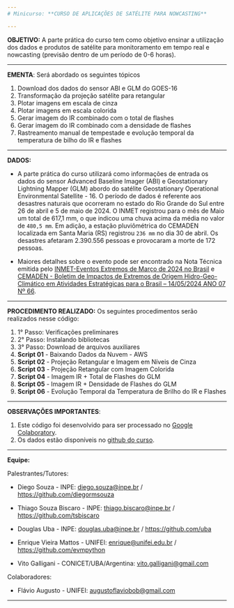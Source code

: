 ```yaml
---
# Minicurso: **CURSO DE APLICAÇÕES DE SATÉLITE PARA NOWCASTING**

---
```


**OBJETIVO:** A parte prática do curso tem como objetivo ensinar a utilização dos dados
e produtos de satélite para monitoramento em tempo real e nowcasting
(previsão dentro de um período de 0-6 horas).

---

**EMENTA**: Será abordado os seguintes tópicos

1. Download dos dados do sensor ABI e GLM do GOES-16
2. Transformação da projeção satélite para retangular
3. Plotar imagens em escala de cinza
4. Plotar imagens em escala colorida
5. Gerar imagem do IR combinado com o total de flashes
6. Gerar imagem do IR combinado com a densidade de flashes
7. Rastreamento manual de tempestade e evolução temporal da temperatura de bilho do IR e flashes
---

**DADOS:**
- A parte prática do curso utilizará como informações de entrada os dados do sensor Advanced Baseline Imager (ABI) e Geostationary Lightning Mapper (GLM) abordo do satélite Geostationary Operational Environmental Satellite - 16. O período de dados é referente aos desastres naturais que ocorreram no estado do Rio Grande do Sul entre 26 de abril e 5 de maio de 2024. O INMET registrou para o mês de Maio um total de 617,1 mm, o que indicou uma chuva acima da média no valor de `480,5 mm`. Em adição, a estação pluviômétrica do CEMADEN localizada em Santa Maria (RS) registrou `236 mm` no dia 30 de abril. Os desastres afetaram 2.390.556 pessoas e provocaram a morte de 172 pessoas. 

- Maiores detalhes sobre o evento pode ser encontrado na Nota Técnica emitida pelo [INMET-Eventos Extremos de Março de 2024 no Brasil](https://github.com/evmpython/minicurso_nowcasting_CPAM2024/blob/main/docs/EventosExtremos-Brasil-Maio-2024.pdf) e [CEMADEN - Boletim de Impactos de Extremos de Origem Hidro-Geo-Climático em Atividades Estratégicas para o Brasil – 14/05/2024 ANO 07 Nº 66](https://www.gov.br/cemaden/pt-br/assuntos/monitoramento/boletim-de-impactos/copy4_of_boletim-de-impactos-de-extremos-de-origem-hidro-geo-climatico-em-atividades-estrategicas-para-o-brasil-2013-17-01-2024-ano-07-no-62). 


---

**PROCEDIMENTO REALIZADO:** Os seguintes procedimentos serão realizados nesse código:
1. 1° Passo: Verificações preliminares
2. 2° Passo: Instalando bibliotecas
3. 3° Passo: Download de arquivos auxiliares
4. **Script 01** - Baixando Dados da Nuvem - AWS
5. **Script 02** - Projeção Retangular e Imagem em Níveis de Cinza
6. **Script 03** - Projeção Retangular com Imagem Colorida
7. **Script 04** - Imagem IR + Total de Flashes do GLM
8. **Script 05** - Imagem IR + Densidade de Flashes do GLM
9. **Script 06** - Evolução Temporal da Temperatura de Brilho do IR e Flashes
---

**OBSERVAÇÕES IMPORTANTES**:
1. Este código foi desenvolvido para ser processado no [Google Colaboratory](https://colab.research.google.com/).
2. Os dados estão disponíveis no [github do curso](https://github.com/evmpython/minicurso_nowcasting_CPAM2024).

---

**Equipe:**

Palestrantes/Tutores:
 - Diego Souza - INPE: diego.souza@inpe.br / https://github.com/diegormsouza

 - Thiago Souza Biscaro - INPE: thiago.biscaro@inpe.br / https://github.com/tsbiscaro

 - Douglas Uba - INPE: douglas.uba@inpe.br / https://github.com/uba

 - Enrique Vieira Mattos - UNIFEI: enrique@unifei.edu.br / https://github.com/evmpython

 - Vito Galligani - CONICET/UBA/Argentina: vito.galligani@gmail.com

Colaboradores:
 - Flávio Augusto - UNIFEI: augustoflaviobob@gmail.com
---
